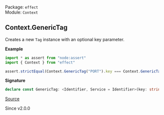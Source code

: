 Package: `effect`<br />
Module: `Context`<br />

## Context.GenericTag

Creates a new `Tag` instance with an optional key parameter.

**Example**

```ts
import * as assert from "node:assert"
import { Context } from "effect"

assert.strictEqual(Context.GenericTag("PORT").key === Context.GenericTag("PORT").key, true)
```

**Signature**

```ts
declare const GenericTag: <Identifier, Service = Identifier>(key: string) => Tag<Identifier, Service>
```

[Source](https://github.com/Effect-TS/effect/tree/main/packages/effect/src/Context.ts#L156)

Since v2.0.0